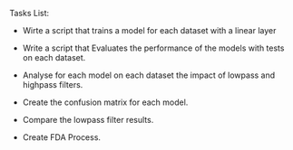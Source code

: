 Tasks List: 

- Wirte a script that trains a model for each dataset with a linear layer
- Write a script that Evaluates the performance of the models with tests on each dataset. 
- Analyse for each model on each dataset the impact of lowpass and highpass filters. 


- Create the confusion matrix for each model.


- Compare the lowpass filter results.

- Create FDA Process. 

